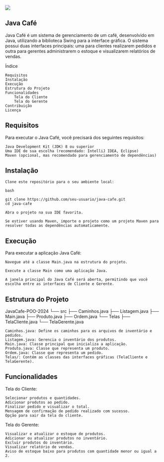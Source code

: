 <img src="https://www.google.com/url?sa=i&url=https%3A%2F%2Fwww.cleanpng.com%2Ffree%2Fjava-logo.html&psig=AOvVaw1UBAokxhUR3ijuyo6ed90N&ust=1719266279228000&source=images&cd=vfe&opi=89978449&ved=2ahUKEwjUxYaQ3PKGAxWnH7kGHUR-AQIQjRx6BAgAEBU">

<h2>Java Café</h2>

Java Café é um sistema de gerenciamento de um café, desenvolvido em Java, utilizando a biblioteca Swing para a interface gráfica. O sistema possui duas interfaces principais: uma para clientes realizarem pedidos e outra para gerentes administrarem o estoque e visualizarem relatórios de vendas.

Índice

	Requisitos
	Instalação
	Execução
	Estrutura do Projeto
	Funcionalidades
    	Tela do Cliente
    	Tela do Gerente
	Contribuição
	Licença

<h2>Requisitos</h2>

Para executar o Java Café, você precisará dos seguintes requisitos:

	Java Development Kit (JDK) 8 ou superior
	Uma IDE de sua escolha (recomendado: IntelliJ IDEA, Eclipse)
	Maven (opcional, mas recomendado para gerenciamento de dependências)

<h2>Instalação</h2>

	Clone este repositório para o seu ambiente local:

	bash

	git clone https://github.com/seu-usuario/java-cafe.git
	cd java-cafe

	Abra o projeto na sua IDE favorita.

	Se estiver usando Maven, importe o projeto como um projeto Maven para resolver todas as dependências automaticamente.

<h2>Execução</h2>

Para executar a aplicação Java Café:

	Navegue até a classe Main.java na estrutura do projeto.

	Execute a classe Main como uma aplicação Java.

	A janela principal do Java Café será aberta, permitindo que você escolha entre as interfaces de Cliente e Gerente.

<h2>Estrutura do Projeto</h2>

JavaCafe-POO-2024
└── src
	├── Caminhos.java
	├── Listagem.java
	├── Main.java
	├── Produto.java
	├── Ordem.java
	└── Telas
    	├── TelaCliente.java
    	└── TelaGerente.java

	Caminhos.java: Define os caminhos para os arquivos de inventário e pedidos.
	Listagem.java: Gerencia o inventário dos produtos.
	Main.java: Classe principal que inicializa a aplicação.
	Produto.java: Classe que representa um produto.
	Ordem.java: Classe que representa um pedido.
	Telas/: Contém as classes das interfaces gráficas (TelaCliente e TelaGerente).

<h2>Funcionalidades</h2>
Tela do Cliente:

	Selecionar produtos e quantidades.
	Adicionar produtos ao pedido.
	Finalizar pedido e visualizar o total.
	Mensagem de confirmação de pedido realizado com sucesso.
	Opção para sair da tela do cliente.

Tela do Gerente:

	Visualizar e atualizar o estoque de produtos.
	Adicionar ou atualizar produtos no inventário.
	Excluir produtos do inventário.
	Visualizar relatório de vendas.
	Aviso de estoque baixo para produtos com quantidade menor ou igual a 2.

